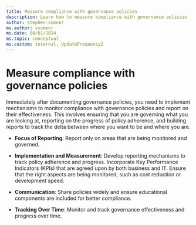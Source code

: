 ```yaml
---
title: Measure compliance with governance policies
description: Learn how to measure compliance with governance policies
author: stephen-sumner
ms.author: ssumenr
ms.date: 04/01/2024
ms.topic: conceptual
ms.custom: internal, UpdateFrequency2
---
```

# Measure compliance with governance policies

Immediately after documenting governance policies, you need to implement mechanisms to monitor compliance with governance policies and report on their effectiveness. This involves ensuring that you are governing what you are looking at, reporting on the progress of policy adherence, and building reports to track the delta between where you want to be and where you are.

- **Focus of Reporting**: Report only on areas that are being monitored and governed.

- **Implementation and Measurement**: Develop reporting mechanisms to track policy adherence and progress. Incorporate Key Performance Indicators (KPIs) that are agreed upon by both business and IT. Ensure that the right aspects are being monitored, such as cost reduction or development speed.

- **Communication**: Share policies widely and ensure educational components are included for better compliance.

- **Tracking Over Time**: Monitor and track governance effectiveness and progress over time.